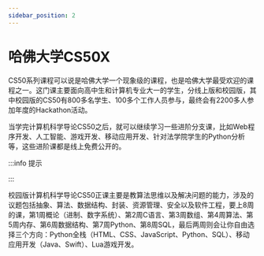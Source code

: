 ```yaml
---
sidebar_position: 2
---
```


# 哈佛大学CS50X
CS50系列课程可以说是哈佛大学一个现象级的课程，也是哈佛大学最受欢迎的课程之一。这门课主要面向高中生和计算机专业大一的学生，分线上版和校园版，其中校园版的CS50有800多名学生、100多个工作人员参与，最终会有2200多人参加年度的Hackathon活动。

当学完计算机科学导论CS50之后，就可以继续学习一些进阶分支课，比如Web程序开发、人工智能、游戏开发、移动应用开发、针对法学院学生的Python分析等，这些进阶课都是线上免费公开的。

:::info 提示



:::









校园版计算机科学导论CS50正课主要是教算法思维以及解决问题的能力，涉及的议题包括抽象、算法、数据结构、封装、资源管理、安全以及软件工程，要上8周的课，第1周概论（进制、数字系统）、第2周C语言、第3周数组、第4周算法、第5周内存、第6周数据结构、第7周Python、第8周SQL，最后两周则会让你自由选择三个方向：Python全栈（HTML、CSS、JavaScript、Python、SQL）、移动应用开发（Java、Swift）、Lua游戏开发。

